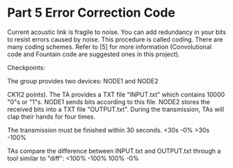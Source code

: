 # Part 5 Error Correction Code

Current acoustic link is fragile to noise. You can add redundancy in your bits to resist errors caused by noise. This procedure is called coding. There are many coding schemes. Refer to [5] for more information (Convolutional code and Fountain code are suggested ones in this project).

Checkpoints:

The group provides two devices: NODE1 and NODE2

CK1(2 points). The TA provides a TXT file "INPUT.txt" which contains 10000 "0"s or "1"s. NODE1 sends bits according to this file. NODE2 stores the received bits into a TXT file "OUTPUT.txt". During the transmission, TAs will clap their hands for four times.

The transmission must be finished within 30 seconds.
&lt;30s 	-0%
&gt;30s 	-100%

TAs compare the difference between INPUT.txt and OUTPUT.txt through a tool similar to "diff":
&lt;100% 	-100%
100% 	-0%
